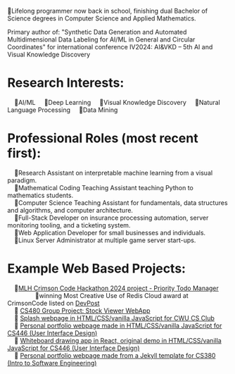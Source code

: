 🔹Lifelong programmer now back in school, finishing dual Bachelor of Science degrees in Computer Science and Applied Mathematics.      

Primary author of: "Synthetic Data Generation and Automated Multidimensional Data Labeling for AI/ML in General and Circular Coordinates" for international conference IV2024: AI&VKD – 5th AI and Visual Knowledge Discovery

# Research Interests:  
&nbsp;&nbsp;&nbsp;&nbsp;🔹AI/ML
&nbsp;&nbsp;&nbsp;&nbsp;🔹Deep Learning
&nbsp;&nbsp;&nbsp;&nbsp;🔹Visual Knowledge Discovery
&nbsp;&nbsp;&nbsp;&nbsp;🔹Natural Language Processing
&nbsp;&nbsp;&nbsp;&nbsp;🔹Data Mining

# Professional Roles (most recent first):    
&nbsp;&nbsp;&nbsp;&nbsp;🔹Research Assistant on interpretable machine learning from a visual paradigm.    
&nbsp;&nbsp;&nbsp;&nbsp;🔹Mathematical Coding Teaching Assistant teaching Python to mathematics students.    
&nbsp;&nbsp;&nbsp;&nbsp;🔹Computer Science Teaching Assistant for fundamentals, data structures and algorithms, and computer architecture.    
&nbsp;&nbsp;&nbsp;&nbsp;🔹Full-Stack Developer on insurance processing automation, server monitoring tooling, and a ticketing system.    
&nbsp;&nbsp;&nbsp;&nbsp;🔹Web Application Developer for small businesses and individuals.    
&nbsp;&nbsp;&nbsp;&nbsp;🔹Linux Server Administrator at multiple game server start-ups.    

# Example Web Based Projects:    
&nbsp;&nbsp;&nbsp;&nbsp;🔹[MLH Crimson Code Hackathon 2024 project - Priority Todo Manager](https://github.com/CWUsers/Priority-Todo-Manager)    
&nbsp;&nbsp;&nbsp;&nbsp;&nbsp;&nbsp;&nbsp;&nbsp;&nbsp;&nbsp;&nbsp;&nbsp;&nbsp;&nbsp;&nbsp;&nbsp;🔹winning Most Creative Use of Redis Cloud award at CrimsonCode listed on [DevPost](https://devpost.com/software/priority-todo-manager)    
&nbsp;&nbsp;&nbsp;&nbsp;🔹 [CS480 Group Project: Stock Viewer WebApp](https://github.com/CS480-Group-E/StockViewer-WebApp)    
&nbsp;&nbsp;&nbsp;&nbsp;🔹 [Splash webpage in HTML/CSS/vanilla JavaScript for CWU CS Club](https://cwu-cs-club.github.io/club-webpage-splash/)    
&nbsp;&nbsp;&nbsp;&nbsp;🔹 [Personal portfolio webpage made in HTML/CSS/vanilla JavaScript for CS446 (User Interface Design)](https://avaavarai.github.io/cs446-portfolio-webpage/)    
&nbsp;&nbsp;&nbsp;&nbsp;🔹 [Whiteboard drawing app in React, original demo in HTML/CSS/vanilla JavaScript for CS446 (User Interface Design)](https://avaavarai.github.io/CS446_MapMaker/)  
&nbsp;&nbsp;&nbsp;&nbsp;🔹 [Personal portfolio webpage made from a Jekyll template for CS380 (Intro to Software Engineering)](https://avaavarai.github.io/AvaAvarai.github.io.CS380/)    
